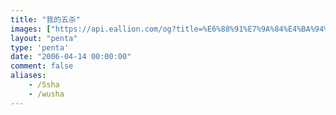 ```yaml
---
title: "我的五杀"
images: ["https://api.eallion.com/og?title=%E6%88%91%E7%9A%84%E4%BA%94%E6%9D%80"]
layout: "penta"
type: 'penta'
date: "2006-04-14 00:00:00"
comment: false
aliases:
    - /5sha
    - /wusha
---
```

